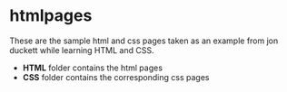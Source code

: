 # htmlpages
These are the sample html and css pages taken as an example from jon duckett while learning HTML and CSS.
* **HTML** folder contains the html pages
* **CSS** folder contains the corresponding css pages
